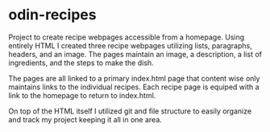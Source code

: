 # odin-recipes

Project to create recipe webpages accessible from a homepage. Using entirely HTML I created three recipe webpages utilizing lists, paragraphs, headers, and an image.
The pages maintain an image, a description, a list of ingredients, and the steps to make the dish. 

The pages are all linked to a primary index.html page that content wise only maintains links to the individual recipes. Each recipe page is equiped with a link to the homepage to return to index.html. 

On top of the HTML itself I utilized git and file structure to easily organize and track my project keeping it all in one area.